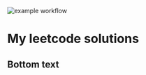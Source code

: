 ![example workflow](https://github.com/andjey777/leetcode/actions/workflows/main.yml/badge.svg)
# My leetcode solutions
## Bottom text
